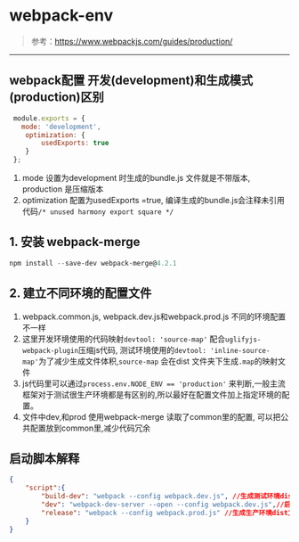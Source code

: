 # webpack-env

>参考：https://www.webpackjs.com/guides/production/
----
## webpack配置 开发(development)和生成模式(production)区别
``` javascript
 module.exports = {
   mode: 'development',
    optimization: {
        usedExports: true
    }
 };
```
1. mode 设置为development 时生成的bundle.js 文件就是不带版本, production 是压缩版本
2. optimization 配置为usedExports =true, 编译生成的bundle.js会注释未引用代码`/* unused harmony export square */`
## 1. 安装 webpack-merge
``` powershell
npm install --save-dev webpack-merge@4.2.1
```
## 2. 建立不同环境的配置文件
1. webpack.common.js, webpack.dev.js和webpack.prod.js 不同的环境配置不一样
2. 这里开发环境使用的代码映射`devtool: 'source-map'` 配合`uglifyjs-webpack-plugin`压缩js代码, 测试环境使用的`devtool: 'inline-source-map'`为了减少生成文件体积,`source-map` 会在dist 文件夹下生成`.map`的映射文件
3. js代码里可以通过`process.env.NODE_ENV == 'production'` 来判断,一般主流框架对于测试很生产环境都是有区别的,所以最好在配置文件加上指定环境的配置。
4. 文件中dev,和prod 使用webpack-merge 读取了common里的配置, 可以把公共配置放到common里,减少代码冗余

## 启动脚本解释
``` json
{
    "script":{
        "build-dev": "webpack --config webpack.dev.js", //生成测试环境dist文件
        "dev": "webpack-dev-server --open --config webpack.dev.js",//启动带webserver测试,不生成dist代码
        "release": "webpack --config webpack.prod.js" //生成生产环境dist文件
    }
}
```